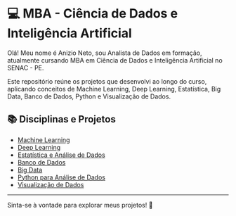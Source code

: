 # 💻 MBA - Ciência de Dados e Inteligência Artificial

Olá! Meu nome é Anizio Neto, sou Analista de Dados em formação, atualmente cursando MBA em Ciência de Dados e Inteligência Artificial no SENAC - PE.

Este repositório reúne os projetos que desenvolvi ao longo do curso, aplicando conceitos de Machine Learning, Deep Learning, Estatística, Big Data, Banco de Dados, Python e Visualização de Dados.

## 📚 Disciplinas e Projetos

- [Machine Learning](./Machine_Learning)
- [Deep Learning](./Deep_Learning)
- [Estatística e Análise de Dados](./Estatística_Analise_Dados)
- [Banco de Dados](./Banco_de_Dados)
- [Big Data](./BigData)
- [Python para Análise de Dados](./Python_Analise_Dados)
- [Visualização de Dados](./Visualizacao_Dados)

---

Sinta-se à vontade para explorar meus projetos! 🚀
